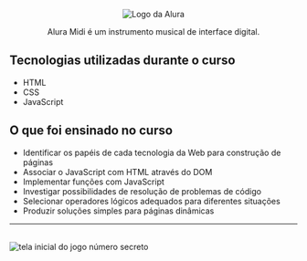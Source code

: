 <p align="center"> <img src="https://github.com/MonicaHillman/aluraplay-requisicoes/blob/main/img/logo.png" alt="Logo da Alura"> </p>
<p align="center">Alura Midi é um instrumento musical de interface digital.</p>

## Tecnologias utilizadas durante o curso
* HTML
* CSS
* JavaScript

## O que foi ensinado no curso 

* Identificar os papéis de cada tecnologia da Web para construção de páginas
* Associar o JavaScript com HTML através do DOM
* Implementar funções com JavaScript
* Investigar possibilidades de resolução de problemas de código
* Selecionar operadores lógicos adequados para diferentes situações
* Produzir soluções simples para páginas dinâmicas

<hr><br>

<img src="img/reconhecimentoVoz.png" alt="tela inicial do jogo número secreto">